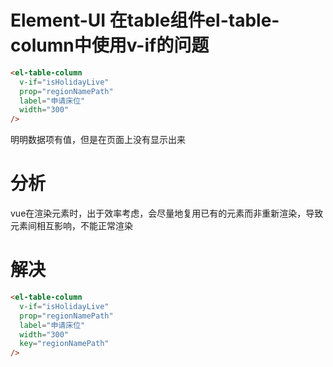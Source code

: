 # Element-UI 在table组件el-table-column中使用v-if的问题

```html
<el-table-column
  v-if="isHolidayLive"
  prop="regionNamePath"
  label="申请床位"
  width="300"
/>
```

明明数据项有值，但是在页面上没有显示出来

# 分析

vue在渲染元素时，出于效率考虑，会尽量地复用已有的元素而非重新渲染，导致元素间相互影响，不能正常渲染

# 解决

```html
<el-table-column
  v-if="isHolidayLive"
  prop="regionNamePath"
  label="申请床位"
  width="300"
  key="regionNamePath"
/>
```
